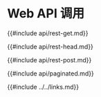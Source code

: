 # Web API 调用

{{#include api/rest-get.md}}

{{#include api/rest-head.md}}

{{#include api/rest-post.md}}

{{#include api/paginated.md}}

{{#include ../../links.md}}
